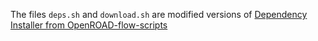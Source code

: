 The files `deps.sh` and `download.sh` are modified versions of [Dependency Installer from OpenROAD-flow-scripts](https://github.com/The-OpenROAD-Project/OpenROAD-flow-scripts/blob/d3715ff1f81072762a8debb945346d8822f484a9/etc/DependencyInstaller.sh)
